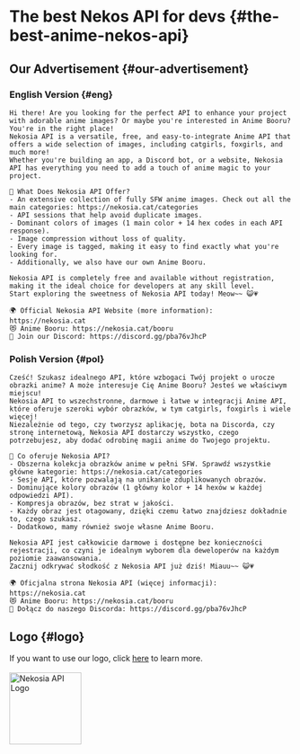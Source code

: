 [//]: # (Title: Free and Versatile Anime API with Adorable Images)
[//]: # (Description: Discover the versatile Nekosia Anime API offering free, SFW images of catgirls, foxgirls, and more! Perfect for enhancing apps, bots, and websites with anime charm. Explore now!)
[//]: # (Tags: Anime API, Free API, Catgirls API, Foxgirls API, SFW Anime Images, Anime Pictures, Anime Booru, Developer Tools, Image Compression, Dominant Colors, Nekosia API)
[//]: # (Canonical: advertisement)
[//]: # (Creation date: 2024-09-02)
[//]: # (Last update: 2024-09-02)
[//]: # (Contributors: Sefinek)

# The best Nekos API for devs {#the-best-anime-nekos-api}

## Our Advertisement {#our-advertisement}

### English Version {#eng}
```text
Hi there! Are you looking for the perfect API to enhance your project with adorable anime images? Or maybe you're interested in Anime Booru? You're in the right place!
Nekosia API is a versatile, free, and easy-to-integrate Anime API that offers a wide selection of images, including catgirls, foxgirls, and much more!
Whether you're building an app, a Discord bot, or a website, Nekosia API has everything you need to add a touch of anime magic to your project.

🤔 What Does Nekosia API Offer?
- An extensive collection of fully SFW anime images. Check out all the main categories: https://nekosia.cat/categories
- API sessions that help avoid duplicate images.
- Dominant colors of images (1 main color + 14 hex codes in each API response).
- Image compression without loss of quality.
- Every image is tagged, making it easy to find exactly what you're looking for.
- Additionally, we also have our own Anime Booru.

Nekosia API is completely free and available without registration, making it the ideal choice for developers at any skill level.
Start exploring the sweetness of Nekosia API today! Meow~~ 😺💗

🌍 Official Nekosia API Website (more information): https://nekosia.cat  
😻 Anime Booru: https://nekosia.cat/booru  
💬 Join our Discord: https://discord.gg/pba76vJhcP
```

### Polish Version {#pol}
```text
Cześć! Szukasz idealnego API, które wzbogaci Twój projekt o urocze obrazki anime? A może interesuje Cię Anime Booru? Jesteś we właściwym miejscu!
Nekosia API to wszechstronne, darmowe i łatwe w integracji Anime API, które oferuje szeroki wybór obrazków, w tym catgirls, foxgirls i wiele więcej!
Niezależnie od tego, czy tworzysz aplikację, bota na Discorda, czy stronę internetową, Nekosia API dostarczy wszystko, czego potrzebujesz, aby dodać odrobinę magii anime do Twojego projektu.

🤔 Co oferuje Nekosia API?
- Obszerna kolekcja obrazków anime w pełni SFW. Sprawdź wszystkie główne kategorie: https://nekosia.cat/categories
- Sesje API, które pozwalają na unikanie zduplikowanych obrazów.
- Dominujące kolory obrazów (1 główny kolor + 14 hexów w każdej odpowiedzi API).
- Kompresja obrazów, bez strat w jakości.
- Każdy obraz jest otagowany, dzięki czemu łatwo znajdziesz dokładnie to, czego szukasz.
- Dodatkowo, mamy również swoje własne Anime Booru.

Nekosia API jest całkowicie darmowe i dostępne bez konieczności rejestracji, co czyni je idealnym wyborem dla deweloperów na każdym poziomie zaawansowania.
Zacznij odkrywać słodkość z Nekosia API już dziś! Miauu~~ 😺💗

🌍 Oficjalna strona Nekosia API (więcej informacji): https://nekosia.cat  
😻 Anime Booru: https://nekosia.cat/booru  
💬 Dołącz do naszego Discorda: https://discord.gg/pba76vJhcP
```

## Logo {#logo}
If you want to use our logo, click [here](https://nekosia.cat/documentation?page=tos#api-use-of-name) to learn more.
<br><br>
<img src="https://nekosia.cat/favicon.png" alt="Nekosia API Logo" height="128">